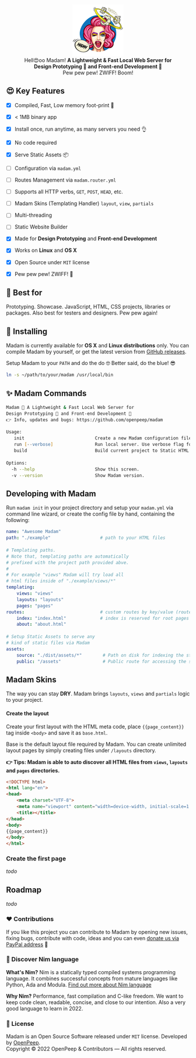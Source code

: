 <p align="center"><img src=".github/madam.png" width="140px"><br>Hell😍oo Madam! <strong>A Lightweight & Fast Local Web Server for<br>Design Prototyping 🎨 and Front-end Development 🌈</strong><br> Pew pew pew! ZWIFF! Boom!</p>

## 😍 Key Features
- [x] Compiled, Fast, Low memory foot-print 🍃
- [x] < 1MB binary app
- [x] Install once, run anytime, as many servers you need 👌
- [x] No code required
- [x] Serve Static Assets 📦
- [ ] Configuration via `madam.yml`
- [ ] Routes Management via `madam.router.yml`
- [ ] Supports all HTTP verbs, `GET`, `POST`, `HEAD`, etc.
- [ ] Madam Skins (Templating Handler) `layout`, `view`, `partials`
- [ ] Multi-threading
- [ ] Static Website Builder
- [x] Made for **Design Prototyping** and **Front-end Development**
- [x] Works on **Linux** and **OS X**
- [x] Open Source under `MIT` license
- [x] Pew pew pew! ZWIFF! 💋


## 🥳 Best for
Prototyping. Showcase. JavaScript, HTML, CSS projects, libraries or packages. Also best for testers and designers. Pew pew again!

## 💅 Installing
Madam is currently available for **OS X** and **Linux distributions** only. You can compile Madam by yourself, or get the latest version from [GitHub releases](https://github.com/openpeep/madam/releases).

Setup Madam to your `PATH` and do the do 🤓 Better said, do the blue! 😎
```zsh
ln -s ~/path/to/your/madam /usr/local/bin
```

## ✨ Madam Commands
```zsh
Madam 💋 A Lightweight & Fast Local Web Server for
Design Prototyping 🎨 and Front-end Development 🌈
👉 Info, updates and bugs: https://github.com/openpeep/madam

Usage:
   init                           Create a new Madam configuration file from CLI
   run [--verbose]                Run local server. Use verbose flag for tracking requests
   build                          Build current project to Static HTML Website

Options:
  -h --help                       Show this screen.
  -v --version                    Show Madam version.
```

## Developing with Madam
Run `madam init` in your project directory and setup your `madam.yml` via command line wizard, or create the config file by hand, containing the following:

```yaml
name: "Awesome Madam"
path: "./example"                   # path to your HTML files

# Templating paths.
# Note that, templating paths are automatically
# prefixed with the project path provided abve.
# 
# For example "views" Madam will try load all
# html files inside of "./example/views/*"
templating:
    views: "views"
    layouts: "layouts"
    pages: "pages"
routes:                             # custom routes by key/value (route/filename)
    index: "index.html"             # index is reserved for root pages
    about: "about.html"

# Setup Static Assets to serve any
# kind of static files via Madam
assets:
    source: "./dist/assets/*"        # Path on disk for indexing the static assets
    public: "/assets"                # Public route for accessing the static assets
```

## Madam Skins
The way you can stay **DRY**. Madam brings `layouts`, `views` and `partials` logic to your project.

#### Create the layout
Create your first layout with the HTML meta code, place `{{page_content}}` tag inside `<body>` and save it as `base.html`.

Base is the default layout file required by Madam. You can create unlimited layout pages by simply creating files under `/layouts` directory.

**👉 Tips: Madam is able to auto discover all HTML files from `views`, `layouts` and `pages` directories.**

```html
<!DOCTYPE html>
<html lang="en">
<head>
    <meta charset="UTF-8">
    <meta name="viewport" content="width=device-width, initial-scale=1.0">
    <title></title>
</head>
<body>
{{page_content}}
</body>
</html>
```

### Create the first page

_todo_


## Roadmap
_todo_

### ❤ Contributions
If you like this project you can contribute to Madam by opening new issues, fixing bugs, contribute with code, ideas and you can even [donate us via PayPal address](https://www.paypal.com/donate/?hosted_button_id=RJK3ZTDWPL55C) 🥰

### 👑 Discover Nim language
<strong>What's Nim?</strong> Nim is a statically typed compiled systems programming language. It combines successful concepts from mature languages like Python, Ada and Modula. [Find out more about Nim language](https://nim-lang.org/)

<strong>Why Nim?</strong> Performance, fast compilation and C-like freedom. We want to keep code clean, readable, concise, and close to our intention. Also a very good language to learn in 2022.

### 🎩 License
Madam is an Open Source Software released under `MIT` license. Developed by [OpenPeep](https://github.com/openpeep).<br>
Copyright &copy; 2022 OpenPeep & Contributors &mdash; All rights reserved.
